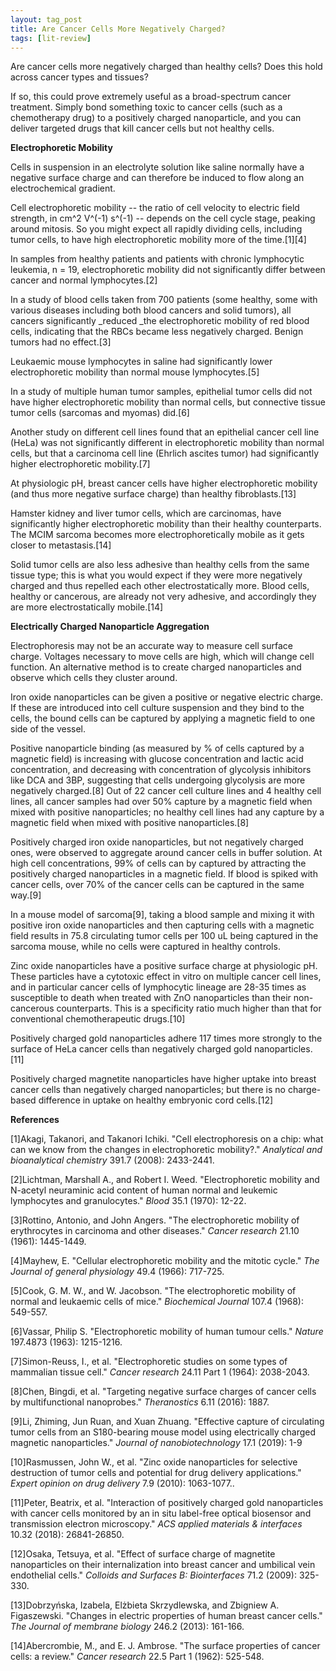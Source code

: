 ```yaml
---
layout: tag_post
title: Are Cancer Cells More Negatively Charged?
tags: [lit-review]
---
```


Are cancer cells more negatively charged than healthy cells? Does this hold across cancer types and tissues?

If so, this could prove extremely useful as a broad-spectrum cancer treatment. Simply bond something toxic to cancer cells (such as a chemotherapy drug) to a positively charged nanoparticle, and you can deliver targeted drugs that kill cancer cells but not healthy cells.  

**Electrophoretic Mobility**

Cells in suspension in an electrolyte solution like saline normally have a negative surface charge and can therefore be induced to flow along an electrochemical gradient.

Cell electrophoretic mobility -- the ratio of cell velocity to electric field strength, in cm^2 V^(-1) s^(-1) -- depends on the cell cycle stage, peaking around mitosis. So you might expect all rapidly dividing cells, including tumor cells, to have high electrophoretic mobility more of the time.[1][4]

In samples from healthy patients and patients with chronic lymphocytic leukemia, n = 19, electrophoretic mobility did not significantly differ between cancer and normal lymphocytes.[2]

In a study of blood cells taken from 700 patients (some healthy, some with various diseases including both blood cancers and solid tumors), all cancers significantly _reduced _the electrophoretic mobility of red blood cells, indicating that the RBCs became less negatively charged. Benign tumors had no effect.[3]

Leukaemic mouse lymphocytes in saline had significantly lower electrophoretic mobility than normal mouse lymphocytes.[5]

In a study of multiple human tumor samples, epithelial tumor cells did not have higher electrophoretic mobility than normal cells, but connective tissue tumor cells (sarcomas and myomas) did.[6]

Another study on different cell lines found that an epithelial cancer cell line (HeLa) was not significantly different in electrophoretic mobility than normal cells, but that a carcinoma cell line (Ehrlich ascites tumor) had significantly higher electrophoretic mobility.[7]

At physiologic pH, breast cancer cells have higher electrophoretic mobility (and thus more negative surface charge) than healthy fibroblasts.[13]

Hamster kidney and liver tumor cells, which are carcinomas, have significantly higher electrophoretic mobility than their healthy counterparts. The MCIM sarcoma becomes more electrophoretically mobile as it gets closer to metastasis.[14] 

Solid tumor cells are also less adhesive than healthy cells from the same tissue type; this is what you would expect if they were more negatively charged and thus repelled each other electrostatically more. Blood cells, healthy or cancerous, are already not very adhesive, and accordingly they are more electrostatically mobile.[14]

**Electrically Charged Nanoparticle Aggregation**

Electrophoresis may not be an accurate way to measure cell surface charge. Voltages necessary to move cells are high, which will change cell function.  An alternative method is to create charged nanoparticles and observe which cells they cluster around.

Iron oxide nanoparticles can be given a positive or negative electric charge.  If these are introduced into cell culture suspension and they bind to the cells, the bound cells can be captured by applying a magnetic field to one side of the vessel.

Positive nanoparticle binding (as measured by % of cells captured by a magnetic field) is increasing with glucose concentration and lactic acid concentration, and decreasing with concentration of glycolysis inhibitors like DCA and 3BP, suggesting that cells undergoing glycolysis are more negatively charged.[8] Out of 22 cancer cell culture lines and 4 healthy cell lines, all cancer samples had over 50% capture by a magnetic field when mixed with positive nanoparticles; no healthy cell lines had any capture by a magnetic field when mixed with positive nanoparticles.[8]

Positively charged iron oxide nanoparticles, but not negatively charged ones, were observed to aggregate around cancer cells in buffer solution. At high cell concentrations, 99% of cells can by captured by attracting the positively charged nanoparticles in a magnetic field. If blood is spiked with cancer cells, over 70% of the cancer cells can be captured in the same way.[9]

In a mouse model of sarcoma[9], taking a blood sample and mixing it with positive iron oxide nanoparticles and then capturing cells with a magnetic field results in 75.8 circulating tumor cells per 100 uL being captured in the sarcoma mouse, while no cells were captured in healthy controls.

Zinc oxide nanoparticles have a positive surface charge at physiologic pH. These particles have a cytotoxic effect in vitro on multiple cancer cell lines, and in particular cancer cells of lymphocytic lineage are 28-35 times as susceptible to death when treated with ZnO nanoparticles than their non-cancerous counterparts.  This is a specificity ratio much higher than that for conventional chemotherapeutic drugs.[10]

Positively charged gold nanoparticles adhere 117 times more strongly to the surface of HeLa cancer cells than negatively charged gold nanoparticles.[11]

Positively charged magnetite nanoparticles have higher uptake into breast cancer cells than negatively charged nanoparticles; but there is no charge-based difference in uptake on healthy embryonic cord cells.[12]

**References**

[1]Akagi, Takanori, and Takanori Ichiki. "Cell electrophoresis on a chip: what can we know from the changes in electrophoretic mobility?." _Analytical and bioanalytical chemistry_ 391.7 (2008): 2433-2441.

[2]Lichtman, Marshall A., and Robert I. Weed. "Electrophoretic mobility and N-acetyl neuraminic acid content of human normal and leukemic lymphocytes and granulocytes." _Blood_ 35.1 (1970): 12-22.

[3]Rottino, Antonio, and John Angers. "The electrophoretic mobility of erythrocytes in carcinoma and other diseases." _Cancer research_ 21.10 (1961): 1445-1449.

[4]Mayhew, E. "Cellular electrophoretic mobility and the mitotic cycle." _The Journal of general physiology_ 49.4 (1966): 717-725.

[5]Cook, G. M. W., and W. Jacobson. "The electrophoretic mobility of normal and leukaemic cells of mice." _Biochemical Journal_ 107.4 (1968): 549-557.

[6]Vassar, Philip S. "Electrophoretic mobility of human tumour cells." _Nature_ 197.4873 (1963): 1215-1216.

[7]Simon-Reuss, I., et al. "Electrophoretic studies on some types of mammalian tissue cell." _Cancer research_ 24.11 Part 1 (1964): 2038-2043.

[8]Chen, Bingdi, et al. "Targeting negative surface charges of cancer cells by multifunctional nanoprobes." _Theranostics_ 6.11 (2016): 1887.

[9]Li, Zhiming, Jun Ruan, and Xuan Zhuang. "Effective capture of circulating tumor cells from an S180-bearing mouse model using electrically charged magnetic nanoparticles." _Journal of nanobiotechnology_ 17.1 (2019): 1-9

[10]Rasmussen, John W., et al. "Zinc oxide nanoparticles for selective destruction of tumor cells and potential for drug delivery applications." _Expert opinion on drug delivery_ 7.9 (2010): 1063-1077..

[11]Peter, Beatrix, et al. "Interaction of positively charged gold nanoparticles with cancer cells monitored by an in situ label-free optical biosensor and transmission electron microscopy." _ACS applied materials & interfaces_ 10.32 (2018): 26841-26850.

[12]Osaka, Tetsuya, et al. "Effect of surface charge of magnetite nanoparticles on their internalization into breast cancer and umbilical vein endothelial cells." _Colloids and Surfaces B: Biointerfaces_ 71.2 (2009): 325-330.

[13]Dobrzyńska, Izabela, Elżbieta Skrzydlewska, and Zbigniew A. Figaszewski. "Changes in electric properties of human breast cancer cells." _The Journal of membrane biology_ 246.2 (2013): 161-166.

[14]Abercrombie, M., and E. J. Ambrose. "The surface properties of cancer cells: a review." _Cancer research_ 22.5 Part 1 (1962): 525-548.
